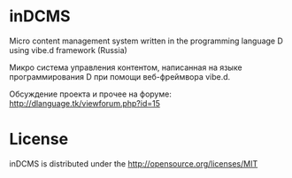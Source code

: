 ﻿# inDCMS
Micro content management system written in the programming language D using vibe.d framework (Russia)

Микро система управления контентом, написанная на языке программирования D при помощи веб-фреймвора vibe.d.

Обсуждение проекта и прочее на форуме: http://dlanguage.tk/viewforum.php?id=15

# License
inDCMS is distributed under the http://opensource.org/licenses/MIT

